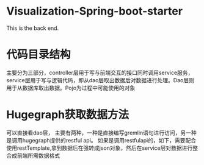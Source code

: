 # Visualization-Spring-boot-starter
This is the back end.

# 代码目录结构
主要分为三部分，controller层用于写与前端交互的接口同时调用service服务，service层用于写与逻辑代码，即从dao层取出数据后对数据进行处理。Dao层则用于从数据库取出数据。Pojo为过程中可能使用的对象

# Hugegraph获取数据方法
可以直接看dao层，
主要有两种，一种是直接编写gremlin语句进行访问，另一种是调用hugegraph提供的restful api。
如果是调用restfulapi的，如下，需要配合使用restTemplate,拿到数据后在强转成json对象，然后在service层对数据进行整合成前端所需数据格式
